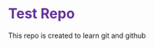 <h1 style="color:rebeccapurple">Test Repo</h1>

<p>This repo is created to learn git and github</p>
